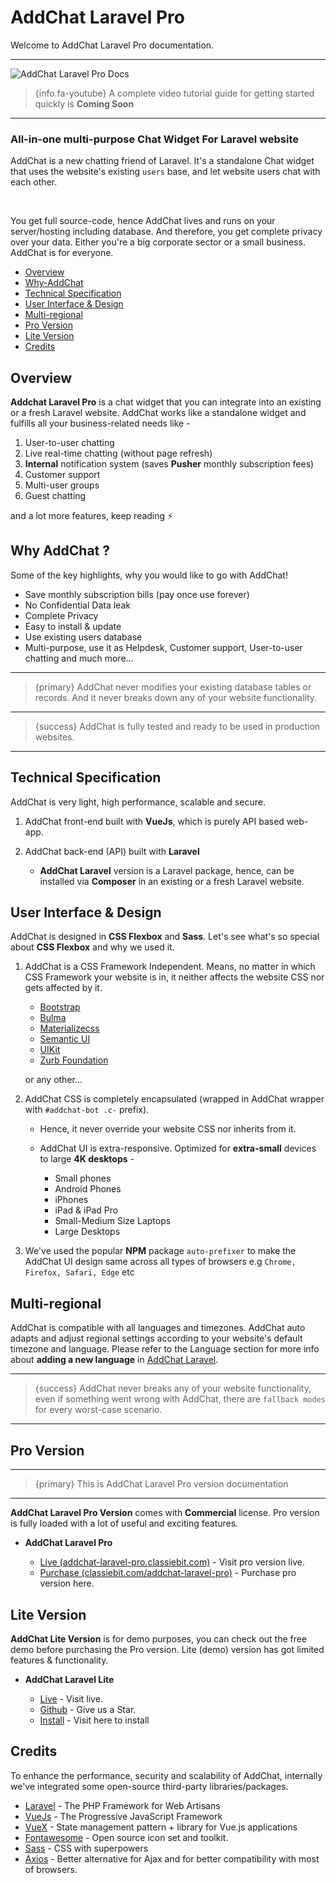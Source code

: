 # AddChat Laravel Pro

Welcome to AddChat Laravel Pro documentation.

---

![AddChat Laravel Pro Docs](https://addchat-pro-docs.classiebit.com/images/addchat-pro-docs-banner-1.jpg "AddChat Laravel Pro Docs")


> {info.fa-youtube} A complete video tutorial guide for getting started quickly is **Coming Soon**

---

### All-in-one multi-purpose Chat Widget For Laravel website

AddChat is a new chatting friend of Laravel. It's a standalone Chat widget that uses the website's existing `users` base, and let website users chat with each other. 

<br>

You get full source-code, hence AddChat lives and runs on your server/hosting including database. And therefore, you get complete privacy over your data. Either you're a big corporate sector or a small business. AddChat is for everyone.


- [Overview](#Overview)
- [Why-AddChat](#Why-AddChat)
- [Technical Specification](#Technical-Specification)
- [User Interface & Design](#User-Interface-Design)
- [Multi-regional](#Multi-regional)
- [Pro Version](#Pro-version)
- [Lite Version](#Lite-version)
- [Credits](#Credits)


<a name="Overview"></a>
## Overview

**Addchat Laravel Pro** is a chat widget that you can integrate into an existing or a fresh Laravel website. AddChat works like a standalone widget and fulfills all your business-related needs like -

1. User-to-user chatting
2. Live real-time chatting (without page refresh)
3. **Internal** notification system (saves **Pusher** monthly subscription fees)
4. Customer support
5. Multi-user groups
6. Guest chatting

and a lot more features, keep reading ⚡️


<a name="Why-AddChat"></a>
## Why AddChat ?

Some of the key highlights, why you would like to go with AddChat!

- Save monthly subscription bills (pay once use forever)
- No Confidential Data leak
- Complete Privacy
- Easy to install & update
- Use existing users database
- Multi-purpose, use it as Helpdesk, Customer support, User-to-user chatting and much more...

---

>{primary} AddChat never modifies your existing database tables or records. And it never breaks down any of your website functionality.

---

>{success} AddChat is fully tested and ready to be used in production websites. 

---


<a name="Technical-Specification"></a>
## Technical Specification

AddChat is very light, high performance, scalable and secure.

1. AddChat front-end built with **VueJs**, which is purely API based web-app.

2. AddChat back-end (API) built with **Laravel**

    - **AddChat Laravel** version is a Laravel package, hence, can be installed via **Composer** in an existing or a fresh Laravel website.

    

<a name="User-Interface-Design"></a>
## User Interface & Design

AddChat is designed in **CSS Flexbox** and **Sass**. Let's see what's so special about **CSS Flexbox** and why we used it.

1. AddChat is a CSS Framework Independent. Means, no matter in which CSS Framework your website is in, it neither affects the website CSS nor gets affected by it.

    - [Bootstrap](https://getbootstrap.com/) 
    - [Bulma](https://bulma.io/) 
    - [Materializecss](https://materializecss.com/) 
    - [Semantic UI](https://semantic-ui.com/) 
    - [UIKit](https://getuikit.com/) 
    - [Zurb Foundation](https://foundation.zurb.com/) 

    or any other...

2. AddChat CSS is completely encapsulated (wrapped in AddChat wrapper with `#addchat-bot .c-` prefix).
    - Hence, it never override your website CSS nor inherits from it.

    - AddChat UI is extra-responsive. Optimized for **extra-small** devices to large **4K desktops** -

        * Small phones
        * Android Phones
        * iPhones
        * iPad & iPad Pro
        * Small-Medium Size Laptops
        * Large Desktops

3. We've used the popular **NPM** package `auto-prefixer` to make the AddChat UI design same across all types of browsers e.g `Chrome, Firefox, Safari, Edge` etc



<a name="Multi-regional"></a>
## Multi-regional

AddChat is compatible with all languages and timezones. AddChat auto adapts and adjust regional settings according to your website's default timezone and language. Please refer to the Language section for more info about **adding a new language** in [AddChat Laravel](/{{route}}/{{version}}/admin/multi-language).

--- 

>{success} AddChat never breaks any of your website functionality, even if something went wrong with AddChat, there are `fallback modes` for every worst-case scenario.

---


<a name="Pro-version"></a>
## Pro Version

---

>{primary} This is AddChat Laravel Pro version documentation

---

**AddChat Laravel Pro Version** comes with **Commercial** license. Pro version is fully loaded with a lot of useful and exciting features.

- **AddChat Laravel Pro**

    + [Live (addchat-laravel-pro.classiebit.com)](https://addchat-laravel-pro.classiebit.com) - Visit pro version live.
    + [Purchase (classiebit.com/addchat-laravel-pro)](https://classiebit.com/addchat-laravel-pro) - Purchase pro version here.



<a name="Lite-version"></a>
## Lite Version

**AddChat Lite Version** is for demo purposes, you can check out the free demo before purchasing the Pro version. Lite (demo) version has got limited features & functionality.

- **AddChat Laravel Lite**

    + [Live](https://addchat-laravel.classiebit.com) - Visit live.
    + [Github](https://github.com/classiebit/addchat-laravel) - Give us a Star.
    + [Install](https://classiebit.com/addchat-laravel) - Visit here to install




<a name="Credits"></a>
## Credits

To enhance the performance, security and scalability of AddChat, internally we've integrated some open-source third-party libraries/packages.

+ [Laravel](https://laravel.com/) - The PHP Framework for Web Artisans
+ [VueJs](https://vuejs.org/) - The Progressive JavaScript Framework
+ [VueX](https://vuex.vuejs.org/) - State management pattern + library for Vue.js applications
+ [Fontawesome](https://github.com/FortAwesome/Font-Awesome/) - Open source icon set and toolkit.
+ [Sass](https://sass-lang.com/) - CSS with superpowers
+ [Axios](https://github.com/axios/axios) - Better alternative for Ajax and for better compatibility with most of browsers.  
